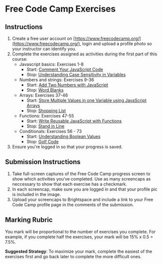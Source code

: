 # Free Code Camp Exercises
## Instructions
1. Create a free user account on [https://www.freecodecamp.org/](https://www.freecodecamp.org/), login and upload a profile photo so your instructor can identify you.
2. Complete the exercises assigned as activities during the first part of this course:
    - Javascript basics: Exercises 1-8
        - Start: [Comment Your JavaScript Code](https://www.freecodecamp.org/learn/javascript-algorithms-and-data-structures/basic-javascript/comment-your-javascript-code)
        - Stop: [Understanding Case Sensitivity in Variables](https://www.freecodecamp.org/learn/javascript-algorithms-and-data-structures/basic-javascript/understanding-case-sensitivity-in-variables)
    - Numbers and strings: Exercises 9-36
        - Start: [Add Two Numbers with JavaScript](https://www.freecodecamp.org/learn/javascript-algorithms-and-data-structures/basic-javascript/add-two-numbers-with-javascript)
        - Stop: [Word Blanks](https://www.freecodecamp.org/learn/javascript-algorithms-and-data-structures/basic-javascript/word-blanks)
    - Arrays: Exercises 37-46
        - Start: [Store Multiple Values in one Variable using JavaScript Arrays](https://www.freecodecamp.org/learn/javascript-algorithms-and-data-structures/basic-javascript/store-multiple-values-in-one-variable-using-javascript-arrays)
        - Stop: [Shopping List](https://www.freecodecamp.org/learn/javascript-algorithms-and-data-structures/basic-javascript/shopping-list)
    - Functions: Exercises 47-55
        - Start: [Write Reusable JavaScript with Functions](https://www.freecodecamp.org/learn/javascript-algorithms-and-data-structures/basic-javascript/write-reusable-javascript-with-functions)
        - Stop: [Stand in Line](https://www.freecodecamp.org/learn/javascript-algorithms-and-data-structures/basic-javascript/stand-in-line)
    - Conditionals: Exercises 56 - 73
        - Start: [Understanding Boolean Values](https://www.freecodecamp.org/learn/javascript-algorithms-and-data-structures/basic-javascript/understanding-boolean-values)
        - Stop: [Golf Code](https://www.freecodecamp.org/learn/javascript-algorithms-and-data-structures/basic-javascript/golf-code)
3. Ensure you're logged in so that your progress is saved.

## Submission Instructions
1. Take full-screen captures of the Free Code Camp progress screen to show which activities you've completed. Use as many screencaps as neccessary to show that each exercise has a checkmark.
2. In each screencap, make sure you are logged in and that your profile pic is included in the image.
3. Upload your screencaps to Brightspace and include a link to your Free Code Camp profile page in the comments of the submission.

## Marking Rubric
You mark will be proportional to the number of exercises you complete. For example, if you complete half the exercises, your mark will be 15% x 0.5 = 7.5%.

**Suggested Strategy**: To maximize your mark, complete the easiest of the exercises first and go back later to complete the more difficult ones.